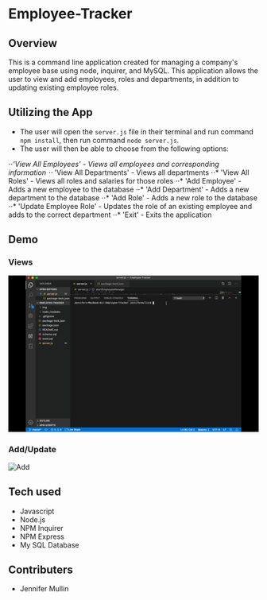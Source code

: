 # Employee-Tracker

## Overview
This is a command line application created for managing a company's employee base using node, inquirer, and MySQL. This application allows the user to view and add employees, roles and departments, in addition to updating existing employee roles.

## Utilizing the App
- The user will open the `server.js` file in their terminal and run command `npm install`, then run command `node server.js`.
- The user will then be able to choose from the following options:

⋅⋅*'View All Employees' - Views all employees and corresponding information
⋅⋅* 'View All Departments' - Views all departments
⋅⋅* 'View All Roles' - Views all roles and salaries for those roles
⋅⋅* 'Add Employee' - Adds a new employee to the database
⋅⋅* 'Add Department' - Adds a new department to the database
⋅⋅* 'Add Role' - Adds a new role to the database
⋅⋅* 'Update Employee Role' - Updates the role of an existing employee and adds to the correct department
⋅⋅* 'Exit' - Exits the application

## Demo

### Views

![Views](/img/employeeview.gif)

### Add/Update

![Add](/img/employeeadd.gif)

## Tech used
- Javascript
- Node.js
- NPM Inquirer
- NPM Express
- My SQL Database


## Contributers
- Jennifer Mullin